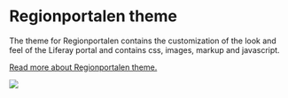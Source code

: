 
<td id="wikicontent" class="psdescription">
  <h1>
    <a name="Regionportalen_theme">
    </a>
    Regionportalen theme
    <a href="#Regionportalen_theme" class="section_anchor">
    </a>
  </h1>
  <p>
    The theme for Regionportalen contains the customization of the look and feel of the Liferay portal and contains css, images, markup and javascript. 
  </p>
  <p>
    <a href="https://github.com/Vastra-Gotalandsregionen/oppna-program-vgr-rp-theme/wiki/ThemeOverview" rel="nofollow">
      Read more about Regionportalen theme.
    </a>
  </p>
  <p>
    <img src="https://github.com/Vastra-Gotalandsregionen/oppna-program-vgr-rp-theme/wiki/regionportalen-theme.jpg"/>
  </p>
</td>
